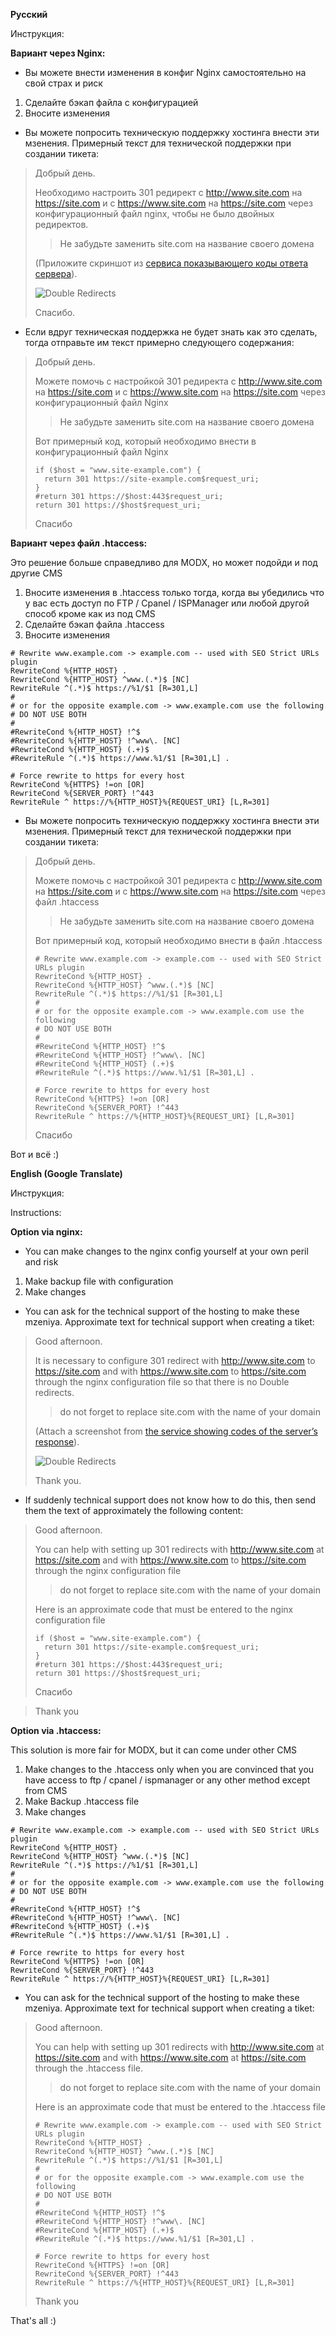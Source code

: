 **Русский**

Инструкция:

**Вариант через Nginx:**

- Вы можете внести изменения в конфиг Nginx самостоятельно на свой страх и риск
1. Сделайте бэкап файла с конфигурацией
2. Вносите изменения

- Вы можете попросить техническую поддержку хостинга внести эти мзенения. Примерный текст для технической поддержки при создании тикета:

> Добрый день.
>
> Необходимо настроить 301 редирект с http://www.site.com на https://site.com и с https://www.site.com на https://site.com через конфигурационный файл nginx, чтобы не было двойных редиректов.
>
> > Не забудьте заменить site.com на название своего домена 
>
> (Приложите скриншот из [сервиса показывающего коды ответа сервера](https://bertal.ru/)).
>
> ![Double Redirects](./images/double-redirect.png)
> 
> Спасибо.

- Если вдруг техническая поддержка не будет знать как это сделать, тогда отправьте им текст примерно следующего содержания:

> Добрый день.
>
> Можете помочь с настройкой 301 редиректа с http://www.site.com на https://site.com и с https://www.site.com на https://site.com через конфигурационный файл Nginx
>
> > Не забудьте заменить site.com на название своего домена
>
> Вот примерный код, который необходимо внести в конфигурационный файл Nginx
> 
> ```
> if ($host = "www.site-example.com") {
>   return 301 https://site-example.com$request_uri;
> }
> #return 301 https://$host:443$request_uri;
> return 301 https://$host$request_uri;
> ```
>
> Спасибо

**Вариант через файл .htaccess:**

Это решение больше справедливо для MODX, но может подойди и под другие CMS
1. Вносите изменения в .htaccess только тогда, когда вы убедились что у вас есть доступ по FTP / Cpanel / ISPManager или любой другой способ кроме как из под CMS
2. Сделайте бэкап файла .htaccess
3. Вносите изменения

```
# Rewrite www.example.com -> example.com -- used with SEO Strict URLs plugin
RewriteCond %{HTTP_HOST} .
RewriteCond %{HTTP_HOST} ^www.(.*)$ [NC]
RewriteRule ^(.*)$ https://%1/$1 [R=301,L]
#
# or for the opposite example.com -> www.example.com use the following
# DO NOT USE BOTH
#
#RewriteCond %{HTTP_HOST} !^$
#RewriteCond %{HTTP_HOST} !^www\. [NC]
#RewriteCond %{HTTP_HOST} (.+)$
#RewriteRule ^(.*)$ https://www.%1/$1 [R=301,L] .

# Force rewrite to https for every host
RewriteCond %{HTTPS} !=on [OR]
RewriteCond %{SERVER_PORT} !^443
RewriteRule ^ https://%{HTTP_HOST}%{REQUEST_URI} [L,R=301]
```

- Вы можете попросить техническую поддержку хостинга внести эти мзенения. Примерный текст для технической поддержки при создании тикета:

> Добрый день.
>
> Можете помочь с настройкой 301 редиректа с http://www.site.com на https://site.com и с https://www.site.com на https://site.com через файл .htaccess
>
> > Не забудьте заменить site.com на название своего домена
>
> Вот примерный код, который необходимо внести в файл .htaccess
> 
> ```
> # Rewrite www.example.com -> example.com -- used with SEO Strict URLs plugin
> RewriteCond %{HTTP_HOST} .
> RewriteCond %{HTTP_HOST} ^www.(.*)$ [NC]
> RewriteRule ^(.*)$ https://%1/$1 [R=301,L]
> #
> # or for the opposite example.com -> www.example.com use the following
> # DO NOT USE BOTH
> #
> #RewriteCond %{HTTP_HOST} !^$
> #RewriteCond %{HTTP_HOST} !^www\. [NC]
> #RewriteCond %{HTTP_HOST} (.+)$
> #RewriteRule ^(.*)$ https://www.%1/$1 [R=301,L] .
>
> # Force rewrite to https for every host
> RewriteCond %{HTTPS} !=on [OR]
> RewriteCond %{SERVER_PORT} !^443
> RewriteRule ^ https://%{HTTP_HOST}%{REQUEST_URI} [L,R=301]
> ```
>
> Спасибо

Вот и всё :)


**English (Google Translate)**

Инструкция:

Instructions:

**Option via nginx:**

- You can make changes to the nginx config yourself at your own peril and risk
1. Make backup file with configuration
2. Make changes

- You can ask for the technical support of the hosting to make these mzeniya. Approximate text for technical support when creating a tiket:

> Good afternoon.
>
> It is necessary to configure 301 redirect with http://www.site.com to https://site.com and with https://www.site.com to https://site.com through the nginx configuration file so that there is no Double redirects.
>
>> do not forget to replace site.com with the name of your domain
>
> (Attach a screenshot from [the service showing codes of the server’s response](https://bertal.ru/)).
>
> ![Double Redirects](./images/double-redirect.png)
>
> Thank you.

- If suddenly technical support does not know how to do this, then send them the text of approximately the following content:

> Good afternoon.
>
> You can help with setting up 301 redirects with http://www.site.com at https://site.com and with https://www.site.com to https://site.com through the nginx configuration file
>
>> do not forget to replace site.com with the name of your domain
>
> Here is an approximate code that must be entered to the nginx configuration file
>
> ```
> if ($host = "www.site-example.com") {
>   return 301 https://site-example.com$request_uri;
> }
> #return 301 https://$host:443$request_uri;
> return 301 https://$host$request_uri;
> ```
>
> Спасибо

> Thank you

**Option via .htaccess:**

This solution is more fair for MODX, but it can come under other CMS
1. Make changes to the .htaccess only when you are convinced that you have access to ftp / cpanel / ispmanager or any other method except from CMS
2. Make Backup .htaccess file
3. Make changes

```
# Rewrite www.example.com -> example.com -- used with SEO Strict URLs plugin
RewriteCond %{HTTP_HOST} .
RewriteCond %{HTTP_HOST} ^www.(.*)$ [NC]
RewriteRule ^(.*)$ https://%1/$1 [R=301,L]
#
# or for the opposite example.com -> www.example.com use the following
# DO NOT USE BOTH
#
#RewriteCond %{HTTP_HOST} !^$
#RewriteCond %{HTTP_HOST} !^www\. [NC]
#RewriteCond %{HTTP_HOST} (.+)$
#RewriteRule ^(.*)$ https://www.%1/$1 [R=301,L] .

# Force rewrite to https for every host
RewriteCond %{HTTPS} !=on [OR]
RewriteCond %{SERVER_PORT} !^443
RewriteRule ^ https://%{HTTP_HOST}%{REQUEST_URI} [L,R=301]
```

- You can ask for the technical support of the hosting to make these mzeniya. Approximate text for technical support when creating a tiket:

> Good afternoon.
>
> You can help with setting up 301 redirects with http://www.site.com at https://site.com and with https://www.site.com at https://site.com through the .htaccess file.
>
>> do not forget to replace site.com with the name of your domain
>
> Here is an approximate code that must be entered to the .htaccess file
>
> ```
> # Rewrite www.example.com -> example.com -- used with SEO Strict URLs plugin
> RewriteCond %{HTTP_HOST} .
> RewriteCond %{HTTP_HOST} ^www.(.*)$ [NC]
> RewriteRule ^(.*)$ https://%1/$1 [R=301,L]
> #
> # or for the opposite example.com -> www.example.com use the following
> # DO NOT USE BOTH
> #
> #RewriteCond %{HTTP_HOST} !^$
> #RewriteCond %{HTTP_HOST} !^www\. [NC]
> #RewriteCond %{HTTP_HOST} (.+)$
> #RewriteRule ^(.*)$ https://www.%1/$1 [R=301,L] .
>
> # Force rewrite to https for every host
> RewriteCond %{HTTPS} !=on [OR]
> RewriteCond %{SERVER_PORT} !^443
> RewriteRule ^ https://%{HTTP_HOST}%{REQUEST_URI} [L,R=301]
> ```
>
> Thank you

That's all :)
